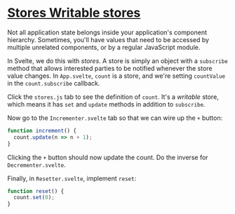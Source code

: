 # [Stores  Writable stores](https://svelte.dev/tutorial/writable-stores)

Not all application state belongs inside your application's component hierarchy. Sometimes, you'll have values that need to be accessed by multiple unrelated components, or by a regular JavaScript module.

In Svelte, we do this with _stores_. A store is simply an object with a `subscribe` method that allows interested parties to be notified whenever the store value changes. In `App.svelte`, `count` is a store, and we're setting `countValue` in the `count.subscribe` callback.

Click the `stores.js` tab to see the definition of `count`. It's a _writable_ store, which means it has `set` and `update` methods in addition to `subscribe`.

Now go to the `Incrementer.svelte` tab so that we can wire up the `+` button:

```js
function increment() {
  count.update(n => n + 1);
}
```

Clicking the `+` button should now update the count. Do the inverse for `Decrementer.svelte`.

Finally, in `Resetter.svelte`, implement `reset`:

```js
function reset() {
  count.set(0);
}
```
